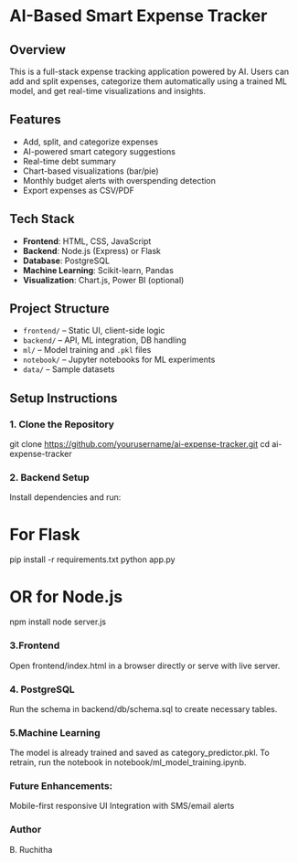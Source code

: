 # AI-Based Smart Expense Tracker

## Overview

This is a full-stack expense tracking application powered by AI. Users can add and split expenses, categorize them automatically using a trained ML model, and get real-time visualizations and insights.

## Features

- Add, split, and categorize expenses
- AI-powered smart category suggestions
- Real-time debt summary
- Chart-based visualizations (bar/pie)
- Monthly budget alerts with overspending detection
- Export expenses as CSV/PDF

## Tech Stack

- **Frontend**: HTML, CSS, JavaScript
- **Backend**: Node.js (Express) or Flask
- **Database**: PostgreSQL
- **Machine Learning**: Scikit-learn, Pandas
- **Visualization**: Chart.js, Power BI (optional)

## Project Structure

- `frontend/` – Static UI, client-side logic
- `backend/` – API, ML integration, DB handling
- `ml/` – Model training and `.pkl` files
- `notebook/` – Jupyter notebooks for ML experiments
- `data/` – Sample datasets

## Setup Instructions

### 1. Clone the Repository

git clone https://github.com/yourusername/ai-expense-tracker.git
cd ai-expense-tracker

### 2. Backend Setup
Install dependencies and run:

# For Flask
pip install -r requirements.txt
python app.py

# OR for Node.js
npm install
node server.js

### 3.Frontend
Open frontend/index.html in a browser directly or serve with live server.

### 4. PostgreSQL
Run the schema in backend/db/schema.sql to create necessary tables.

### 5.Machine Learning
The model is already trained and saved as category_predictor.pkl.
To retrain, run the notebook in notebook/ml_model_training.ipynb.

### Future Enhancements:
Mobile-first responsive UI
Integration with SMS/email alerts

### Author
B. Ruchitha




